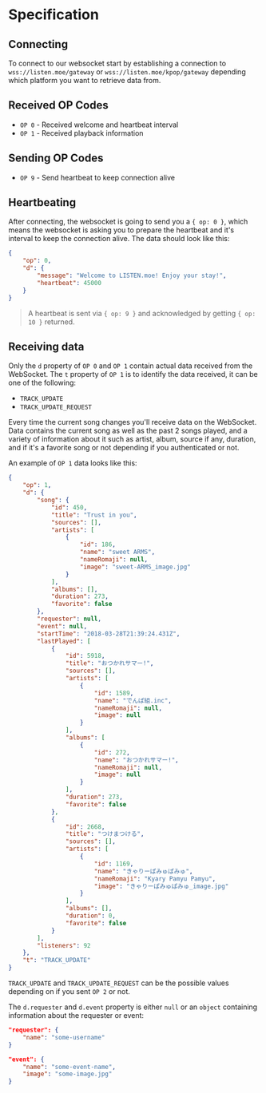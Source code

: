 # Specification

## Connecting

To connect to our websocket start by establishing a connection to `wss://listen.moe/gateway` or `wss://listen.moe/kpop/gateway` depending which platform you want to retrieve data from.

## Received OP Codes

* `OP 0` - Received welcome and heartbeat interval
* `OP 1` - Received playback information

## Sending OP Codes

* `OP 9` - Send heartbeat to keep connection alive

## Heartbeating

After connecting, the websocket is going to send you a `{ op: 0 }`, which means the websocket is asking you to prepare the heartbeat and it's interval to keep the connection alive. The data should look like this:

```json
{
	"op": 0,
	"d": {
		"message": "Welcome to LISTEN.moe! Enjoy your stay!",
		"heartbeat": 45000
	}
}
```

> A heartbeat is sent via `{ op: 9 }` and acknowledged by getting `{ op: 10 }` returned.

## Receiving data

Only the `d` property of `OP 0` and `OP 1` contain actual data received from the WebSocket.
The `t` property of `OP 1` is to identify the data received, it can be one of the following:

* `TRACK_UPDATE`
* `TRACK_UPDATE_REQUEST`

Every time the current song changes you'll receive data on the WebSocket. Data contains the current song as well as the past 2 songs played, and a variety of information about it such as artist, album, source if any, duration, and if it's a favorite song or not depending if you authenticated or not.

An example of `OP 1` data looks like this:

```json
{
	"op": 1,
	"d": {
		"song": {
			"id": 450,
			"title": "Trust in you",
			"sources": [],
			"artists": [
				{
					"id": 186,
					"name": "sweet ARMS",
					"nameRomaji": null,
					"image": "sweet-ARMS_image.jpg"
				}
			],
			"albums": [],
			"duration": 273,
			"favorite": false
		},
		"requester": null,
		"event": null,
		"startTime": "2018-03-28T21:39:24.431Z",
		"lastPlayed": [
			{
				"id": 5918,
				"title": "おつかれサマー!",
				"sources": [],
				"artists": [
					{
						"id": 1589,
						"name": "でんぱ組.inc",
						"nameRomaji": null,
						"image": null
					}
				],
				"albums": [
					{
						"id": 272,
						"name": "おつかれサマー!",
						"nameRomaji": null,
						"image": null
					}
				],
				"duration": 273,
				"favorite": false
			},
			{
				"id": 2668,
				"title": "つけまつける",
				"sources": [],
				"artists": [
					{
						"id": 1169,
						"name": "きゃりーぱみゅぱみゅ",
						"nameRomaji": "Kyary Pamyu Pamyu",
						"image": "きゃりーぱみゅぱみゅ_image.jpg"
					}
				],
				"albums": [],
				"duration": 0,
				"favorite": false
			}
		],
		"listeners": 92
	},
	"t": "TRACK_UPDATE"
}
```

`TRACK_UPDATE` and `TRACK_UPDATE_REQUEST` can be the possible values depending on if you sent `OP 2` or not.


The `d.requester` and `d.event` property is either `null` or an `object` containing information about the requester or event:

```json
"requester": {
	"name": "some-username"
}
```

```json
"event": {
	"name": "some-event-name",
	"image": "some-image.jpg"
}
```
